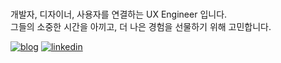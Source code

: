 <h1></h1>

개발자, 디자이너, 사용자를 연결하는 UX Engineer 입니다.<br/>
그들의 소중한 시간을 아끼고, 더 나은 경험을 선물하기 위해 고민합니다.<br/>

[![blog](https://img.shields.io/badge/Blog-%2320232a.svg?style=flat&logo=vercel)](https://yumin.blog)
[![linkedin](https://img.shields.io/badge/LinkedIn-%2320232a.svg?style=flat&logo=linkedin)](https://www.linkedin.com/in/alex-yumin-jung/)
